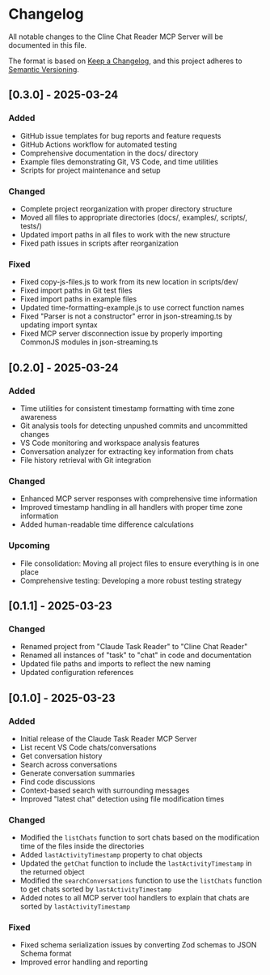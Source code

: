 # Changelog

All notable changes to the Cline Chat Reader MCP Server will be documented in this file.

The format is based on [Keep a Changelog](https://keepachangelog.com/en/1.0.0/),
and this project adheres to [Semantic Versioning](https://semver.org/spec/v2.0.0.html).

## [0.3.0] - 2025-03-24

### Added
- GitHub issue templates for bug reports and feature requests
- GitHub Actions workflow for automated testing
- Comprehensive documentation in the docs/ directory
- Example files demonstrating Git, VS Code, and time utilities
- Scripts for project maintenance and setup

### Changed
- Complete project reorganization with proper directory structure
- Moved all files to appropriate directories (docs/, examples/, scripts/, tests/)
- Updated import paths in all files to work with the new structure
- Fixed path issues in scripts after reorganization

### Fixed
- Fixed copy-js-files.js to work from its new location in scripts/dev/
- Fixed import paths in Git test files
- Fixed import paths in example files
- Updated time-formatting-example.js to use correct function names
- Fixed "Parser is not a constructor" error in json-streaming.ts by updating import syntax
- Fixed MCP server disconnection issue by properly importing CommonJS modules in json-streaming.ts

## [0.2.0] - 2025-03-24

### Added
- Time utilities for consistent timestamp formatting with time zone awareness
- Git analysis tools for detecting unpushed commits and uncommitted changes
- VS Code monitoring and workspace analysis features
- Conversation analyzer for extracting key information from chats
- File history retrieval with Git integration

### Changed
- Enhanced MCP server responses with comprehensive time information
- Improved timestamp handling in all handlers with proper time zone information
- Added human-readable time difference calculations

### Upcoming
- File consolidation: Moving all project files to ensure everything is in one place
- Comprehensive testing: Developing a more robust testing strategy

## [0.1.1] - 2025-03-23

### Changed
- Renamed project from "Claude Task Reader" to "Cline Chat Reader"
- Renamed all instances of "task" to "chat" in code and documentation
- Updated file paths and imports to reflect the new naming
- Updated configuration references

## [0.1.0] - 2025-03-23

### Added
- Initial release of the Claude Task Reader MCP Server
- List recent VS Code chats/conversations
- Get conversation history
- Search across conversations
- Generate conversation summaries
- Find code discussions
- Context-based search with surrounding messages
- Improved "latest chat" detection using file modification times

### Changed
- Modified the `listChats` function to sort chats based on the modification time of the files inside the directories
- Added `lastActivityTimestamp` property to chat objects
- Updated the `getChat` function to include the `lastActivityTimestamp` in the returned object
- Modified the `searchConversations` function to use the `listChats` function to get chats sorted by `lastActivityTimestamp`
- Added notes to all MCP server tool handlers to explain that chats are sorted by `lastActivityTimestamp`

### Fixed
- Fixed schema serialization issues by converting Zod schemas to JSON Schema format
- Improved error handling and reporting
